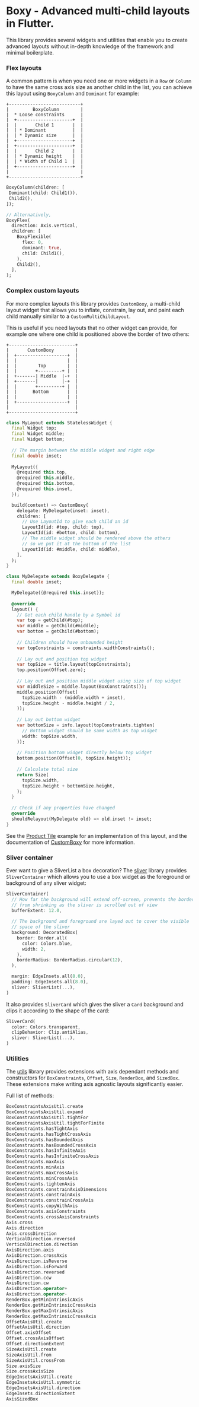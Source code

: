 # Boxy - Advanced multi-child layouts in Flutter.

This library provides several widgets and utilities that enable you to create advanced layouts without
in-depth knowledge of the framework and minimal boilerplate.

### Flex layouts

A common pattern is when you need one or more widgets in a `Row` or `Column` to have the same cross axis size
as another child in the list, you can achieve this layout using `BoxyColumn` and `Dominant` for example:

```
+---------------------------+
|         BoxyColumn        |
|  * Loose constraints      |
|  +---------------------+  |
|  |       Child 1       |  |
|  | * Dominant          |  |
|  | * Dynamic size      |  |
|  +---------------------+  |
|  +---------------------+  |
|  |       Child 2       |  |
|  | * Dynamic height    |  |
|  | * Width of Child 1  |  |
|  +---------------------+  |
|                           |
+---------------------------+
```

```dart
BoxyColumn(children: [
 Dominant(child: Child1()),
 Child2(),
]);

// Alternatively,
BoxyFlex(
  direction: Axis.vertical,
  children: [
    BoxyFlexible(
      flex: 0,
      dominant: true,
      child: Child1(),
    ),
    Child2(),
  ],
);
```

### Complex custom layouts

For more complex layouts this library provides `CustomBoxy`, a multi-child layout widget that allows you to inflate,
constrain, lay out, and paint each child manually similar to a `CustomMultiChildLayout`.

This is useful if you need layouts that no other widget can provide, for example one where one child is positioned above
the border of two others:

```
+-------------------------+
|       CustomBoxy        |
|  +-------------------+  |
|  |                   |  |
|  |        Top        |  |
|  |       +---------+ |  |
|  +-------| Middle  |-+  |
|  +-------|         |-+  |
|  |       +---------+ |  |
|  |      Bottom       |  |
|  |                   |  |
|  +-------------------+  |
|                         |
+-------------------------+
```

```dart
class MyLayout extends StatelessWidget {
  final Widget top;
  final Widget middle;
  final Widget bottom;
  
  // The margin between the middle widget and right edge
  final double inset;
  
  MyLayout({
    @required this.top,
    @required this.middle,
    @required this.bottom,
    @required this.inset,
  });

  build(context) => CustomBoxy(
    delegate: MyDelegate(inset: inset),
    children: [
      // Use LayoutId to give each child an id
      LayoutId(id: #top, child: top),
      LayoutId(id: #bottom, child: bottom),
      // The middle widget should be rendered above the others
      // so we put it at the bottom of the list
      LayoutId(id: #middle, child: middle),
    ],
  );
}

class MyDelegate extends BoxyDelegate {
  final double inset;

  MyDelegate({@required this.inset});
  
  @override
  layout() {
    // Get each child handle by a Symbol id
    var top = getChild(#top);
    var middle = getChild(#middle);
    var bottom = getChild(#bottom);
    
    // Children should have unbounded height
    var topConstraints = constraints.widthConstraints();
    
    // Lay out and position top widget
    var topSize = title.layout(topConstraints);
    top.position(Offset.zero);
    
    // Lay out and position middle widget using size of top widget
    var middleSize = middle.layout(BoxConstraints());
    middle.position(Offset(
      topSize.width - (middle.width + inset),
      topSize.height - middle.height / 2,
    ));
    
    // Lay out bottom widget
    var bottomSize = info.layout(topConstraints.tighten(
      // Bottom widget should be same width as top widget
      width: topSize.width,
    ));
    
    // Position bottom widget directly below top widget
    bottom.position(Offset(0, topSize.height));
    
    // Calculate total size
    return Size(
      topSize.width,
      topSize.height + bottomSize.height,
    );
  }
  
  // Check if any properties have changed
  @override
  shouldRelayout(MyDelegate old) => old.inset != inset;
}
```

See the [Product Tile](https://me.tst.sh/git/flutter-boxy/gallery/#product-tile) example for an implementation of this
layout, and the documentation of [CustomBoxy](https://pub.dev/documentation/boxy/latest/boxy/CustomBoxy-class.html) for
more information.

### Sliver container

Ever want to give a SliverList a box decoration? The [sliver](https://pub.dev/documentation/boxy/latest/sliver) library
provides `SliverContainer` which allows you to use a box widget as the foreground or background of any sliver widget:

```dart
SliverContainer(
  // How far the background will extend off-screen, prevents the border
  // from shrinking as the sliver is scrolled out of view
  bufferExtent: 12.0,
  
  // The background and foreground are layed out to cover the visible
  // space of the sliver
  background: DecoratedBox(
    border: Border.all(
      color: Colors.blue,
      width: 2,
    ),
    borderRadius: BorderRadius.circular(12),
  ),

  margin: EdgeInsets.all(8.0),
  padding: EdgeInsets.all(8.0),
  sliver: SliverList(...),
)
```

It also provides `SliverCard` which gives the sliver a `Card` background and clips it according to the shape of the card: 

```dart
SliverCard(
  color: Colors.transparent,
  clipBehavior: Clip.antiAlias,
  sliver: SliverList(...),
)
```


### Utilities

The [utils](https://pub.dev/documentation/boxy/latest/utils) library provides extensions with axis dependant
methods and constructors for `BoxConstraints`, `Offset`, `Size`, `RenderBox`, and `SizedBox`. These extensions make
writing axis agnostic layouts significantly easier.

Full list of methods:

```dart
BoxConstraintsAxisUtil.create
BoxConstraintsAxisUtil.expand
BoxConstraintsAxisUtil.tightFor
BoxConstraintsAxisUtil.tightForFinite
BoxConstraints.hasTightAxis
BoxConstraints.hasTightCrossAxis
BoxConstraints.hasBoundedAxis
BoxConstraints.hasBoundedCrossAxis
BoxConstraints.hasInfiniteAxis
BoxConstraints.hasInfiniteCrossAxis
BoxConstraints.maxAxis
BoxConstraints.minAxis
BoxConstraints.maxCrossAxis
BoxConstraints.minCrossAxis
BoxConstraints.tightenAxis
BoxConstraints.constrainAxisDimensions
BoxConstraints.constrainAxis
BoxConstraints.constrainCrossAxis
BoxConstraints.copyWithAxis
BoxConstraints.axisConstraints
BoxConstraints.crossAxisConstraints
Axis.cross
Axis.direction
Axis.crossDirection
VerticalDirection.reversed
VerticalDirection.direction
AxisDirection.axis
AxisDirection.crossAxis
AxisDirection.isReverse
AxisDirection.isForward
AxisDirection.reversed
AxisDirection.ccw
AxisDirection.cw
AxisDirection.operator+
AxisDirection.operator-
RenderBox.getMinIntrinsicAxis
RenderBox.getMinIntrinsicCrossAxis
RenderBox.getMaxIntrinsicAxis
RenderBox.getMaxIntrinsicCrossAxis
OffsetAxisUtil.create
OffsetAxisUtil.direction
Offset.axisOffset
Offset.crossAxisOffset
Offset.directionExtent
SizeAxisUtil.create
SizeAxisUtil.from
SizeAxisUtil.crossFrom
Size.axisSize
Size.crossAxisSize
EdgeInsetsAxisUtil.create
EdgeInsetsAxisUtil.symmetric
EdgeInsetsAxisUtil.direction
EdgeInsets.directionExtent
AxisSizedBox
```